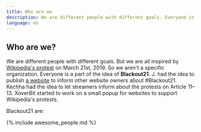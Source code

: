 ```yaml
---
title: Who are we
description: We are different people with different goals. Everyone is a part of Blackout21.
language: en
---
```


## Who are we?

We are different people with different goals. But we are all inspired by [Wikipedia's protest][1] on March 21st, 2019.
So we aren't a specific organization. Everyone is a part of the idea of **Blackout21**.
J. had the idea to publish [a website][2] to inform other website owners about #Blackout21.
Kechha had the idea to let streamers inform about the protests on Article 11–13.
XoverBit started to work on a small popup for websites to support Wikipedia's protests.

Blackout21 are:

{% include awesome_people.md %}

[1]: https://de.wikipedia.org/wiki/Wikipedia:Meinungsbilder/Protest_gegen_EU-Urheberrechtsreform
[2]: https://blackout21.eu/
